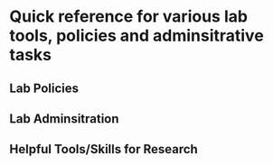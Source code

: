 
# Quick reference for various lab tools, policies and adminsitrative tasks

## Lab Policies

## Lab Adminsitration

## Helpful Tools/Skills for Research

